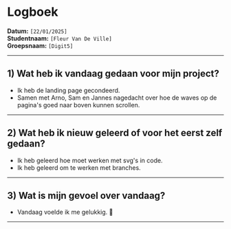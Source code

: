 # Logboek

**Datum:** `[22/01/2025]`  
**Studentnaam:** `[Fleur Van De Ville]`  
**Groepsnaam:** `[Digit5]`

---

## 1) Wat heb ik vandaag gedaan voor mijn project?

- Ik heb de landing page gecondeerd.
- Samen met Arno, Sam en Jannes nagedacht over hoe de waves op de pagina's goed naar boven kunnen scrollen.

---
## 2) Wat heb ik nieuw geleerd of voor het eerst zelf gedaan?
 
- Ik heb geleerd hoe moet werken met svg's in code.
- Ik heb geleerd om te werken met branches.

---

## 3) Wat is mijn gevoel over vandaag?

- Vandaag voelde ik me gelukkig. 🤗

---
